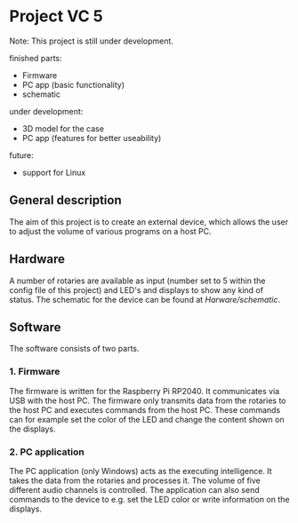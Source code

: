 # Project VC 5

Note: This project is still under development.

finished parts:
- Firmware
- PC app (basic functionality)
- schematic

under development:
- 3D model for the case
- PC app (features for better useability)

future:
- support for Linux


## General description
The aim of this project is to create an external device, which allows the user to adjust the volume of various programs on a host PC. 

## Hardware
A number of rotaries are available as input (number set to 5 within the config file of this project) and LED's and displays to show any kind of status.
The schematic for the device can be found at _Harware/schematic_.

## Software
The software consists of two parts.

### 1. Firmware
The firmware is written for the Raspberry Pi RP2040. It communicates via USB with the host PC. The firmware only transmits data from the rotaries to the host PC and executes commands from the host PC. These commands can for example set the color of the LED and change the content shown on the displays.


### 2. PC application
The PC application (only Windows) acts as the executing intelligence. It takes the data from the rotaries and processes it. The volume of five different audio channels is controlled. The application can also send commands to the device to e.g. set the LED color or write information on the displays.
